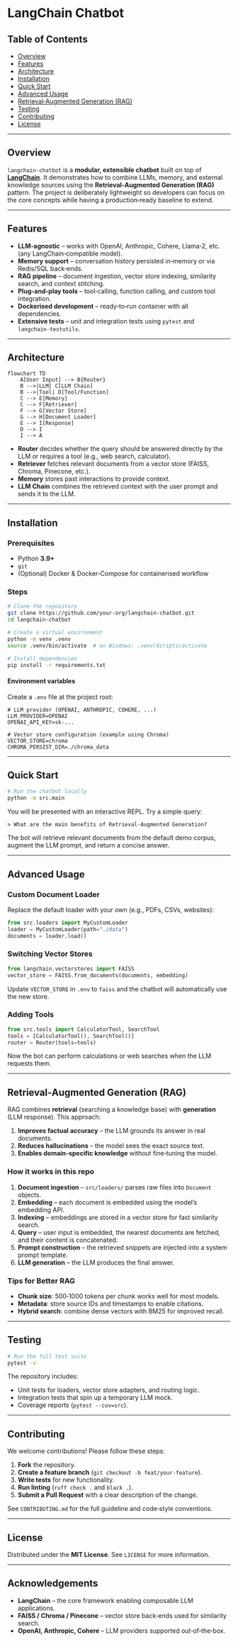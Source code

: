 # LangChain Chatbot

## Table of Contents
- [Overview](#overview)
- [Features](#features)
- [Architecture](#architecture)
- [Installation](#installation)
- [Quick Start](#quick-start)
- [Advanced Usage](#advanced-usage)
- [Retrieval‑Augmented Generation (RAG)](#retrieval-augmented-generation-rag)
- [Testing](#testing)
- [Contributing](#contributing)
- [License](#license)

---

## Overview

`langchain-chatbot` is a **modular, extensible chatbot** built on top of **[LangChain](https://github.com/langchain-ai/langchain)**. It demonstrates how to combine LLMs, memory, and external knowledge sources using the **Retrieval‑Augmented Generation (RAG)** pattern. The project is deliberately lightweight so developers can focus on the core concepts while having a production‑ready baseline to extend.

---

## Features

- **LLM‑agnostic** – works with OpenAI, Anthropic, Cohere, Llama‑2, etc. (any LangChain‑compatible model).
- **Memory support** – conversation history persisted in‑memory or via Redis/SQL back‑ends.
- **RAG pipeline** – document ingestion, vector store indexing, similarity search, and context stitching.
- **Plug‑and‑play tools** – tool‑calling, function calling, and custom tool integration.
- **Dockerised development** – ready‑to‑run container with all dependencies.
- **Extensive tests** – unit and integration tests using `pytest` and `langchain‑testutils`.

---

## Architecture

```mermaid
flowchart TD
    A[User Input] --> B{Router}
    B -->|LLM| C[LLM Chain]
    B -->|Tool| D[Tool/Function]
    C --> E[Memory]
    C --> F[Retriever]
    F --> G[Vector Store]
    G --> H[Document Loader]
    E --> I[Response]
    D --> I
    I --> A
```

- **Router** decides whether the query should be answered directly by the LLM or requires a tool (e.g., web search, calculator).
- **Retriever** fetches relevant documents from a vector store (FAISS, Chroma, Pinecone, etc.).
- **Memory** stores past interactions to provide context.
- **LLM Chain** combines the retrieved context with the user prompt and sends it to the LLM.

---

## Installation

### Prerequisites
- Python **3.9+**
- `git`
- (Optional) Docker & Docker‑Compose for containerised workflow

### Steps
```bash
# Clone the repository
git clone https://github.com/your-org/langchain-chatbot.git
cd langchain-chatbot

# Create a virtual environment
python -m venv .venv
source .venv/bin/activate  # on Windows: .venv\Scripts\activate

# Install dependencies
pip install -r requirements.txt
```

#### Environment variables
Create a `.env` file at the project root:
```dotenv
# LLM provider (OPENAI, ANTHROPIC, COHERE, ...)
LLM_PROVIDER=OPENAI
OPENAI_API_KEY=sk-...

# Vector store configuration (example using Chroma)
VECTOR_STORE=chroma
CHROMA_PERSIST_DIR=./chroma_data
```

---

## Quick Start

```bash
# Run the chatbot locally
python -m src.main
```

You will be presented with an interactive REPL. Try a simple query:
```
> What are the main benefits of Retrieval‑Augmented Generation?
```
The bot will retrieve relevant documents from the default demo corpus, augment the LLM prompt, and return a concise answer.

---

## Advanced Usage

### Custom Document Loader
Replace the default loader with your own (e.g., PDFs, CSVs, websites):
```python
from src.loaders import MyCustomLoader
loader = MyCustomLoader(path="./data")
documents = loader.load()
```

### Switching Vector Stores
```python
from langchain.vectorstores import FAISS
vector_store = FAISS.from_documents(documents, embedding)
```
Update `VECTOR_STORE` in `.env` to `faiss` and the chatbot will automatically use the new store.

### Adding Tools
```python
from src.tools import CalculatorTool, SearchTool
tools = [CalculatorTool(), SearchTool()]
router = Router(tools=tools)
```
Now the bot can perform calculations or web searches when the LLM requests them.

---

## Retrieval‑Augmented Generation (RAG)

RAG combines **retrieval** (searching a knowledge base) with **generation** (LLM response). This approach:
1. **Improves factual accuracy** – the LLM grounds its answer in real documents.
2. **Reduces hallucinations** – the model sees the exact source text.
3. **Enables domain‑specific knowledge** without fine‑tuning the model.

### How it works in this repo
1. **Document ingestion** – `src/loaders/` parses raw files into `Document` objects.
2. **Embedding** – each document is embedded using the model’s embedding API.
3. **Indexing** – embeddings are stored in a vector store for fast similarity search.
4. **Query** – user input is embedded, the nearest documents are fetched, and their content is concatenated.
5. **Prompt construction** – the retrieved snippets are injected into a system prompt template.
6. **LLM generation** – the LLM produces the final answer.

### Tips for Better RAG
- **Chunk size**: 500‑1000 tokens per chunk works well for most models.
- **Metadata**: store source IDs and timestamps to enable citations.
- **Hybrid search**: combine dense vectors with BM25 for improved recall.

---

## Testing

```bash
# Run the full test suite
pytest -v
```
The repository includes:
- Unit tests for loaders, vector store adapters, and routing logic.
- Integration tests that spin up a temporary LLM mock.
- Coverage reports (`pytest --cov=src`).

---

## Contributing

We welcome contributions! Please follow these steps:
1. **Fork** the repository.
2. **Create a feature branch** (`git checkout -b feat/your-feature`).
3. **Write tests** for new functionality.
4. **Run linting** (`ruff check .` and `black .`).
5. **Submit a Pull Request** with a clear description of the change.

See `CONTRIBUTING.md` for the full guideline and code‑style conventions.

---

## License

Distributed under the **MIT License**. See `LICENSE` for more information.

---

## Acknowledgements

- **LangChain** – the core framework enabling composable LLM applications.
- **FAISS / Chroma / Pinecone** – vector store back‑ends used for similarity search.
- **OpenAI, Anthropic, Cohere** – LLM providers supported out‑of‑the‑box.
